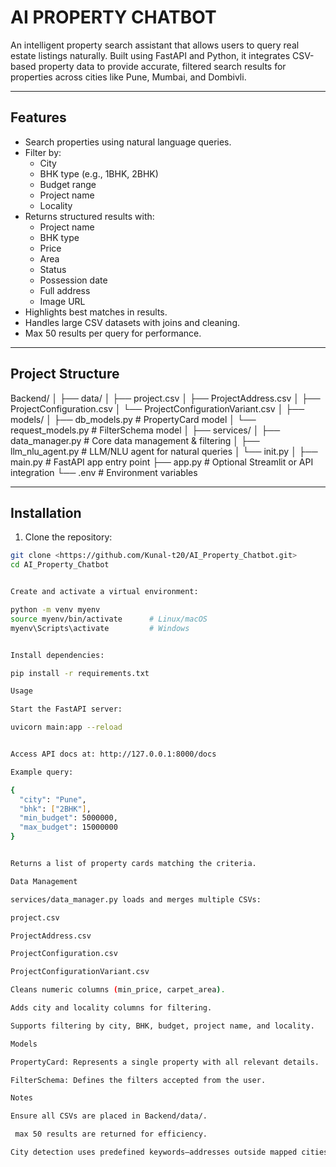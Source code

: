 # AI PROPERTY CHATBOT

An intelligent property search assistant that allows users to query real estate listings naturally. Built using FastAPI and Python, it integrates CSV-based property data to provide accurate, filtered search results for properties across cities like Pune, Mumbai, and Dombivli.

---

## Features

- Search properties using natural language queries.
- Filter by:
  - City
  - BHK type (e.g., 1BHK, 2BHK)
  - Budget range
  - Project name
  - Locality
- Returns structured results with:
  - Project name
  - BHK type
  - Price
  - Area
  - Status
  - Possession date
  - Full address
  - Image URL
- Highlights best matches in results.
- Handles large CSV datasets with joins and cleaning.
- Max 50 results per query for performance.

---

## Project Structure



Backend/
│
├── data/
│ ├── project.csv
│ ├── ProjectAddress.csv
│ ├── ProjectConfiguration.csv
│ └── ProjectConfigurationVariant.csv
│
├── models/
│ ├── db_models.py # PropertyCard model
│ └── request_models.py # FilterSchema model
│
├── services/
│ ├── data_manager.py # Core data management & filtering
│ ├── llm_nlu_agent.py # LLM/NLU agent for natural queries
│ └── init.py
│
├── main.py # FastAPI app entry point
├── app.py # Optional Streamlit or API integration
└── .env # Environment variables


---

## Installation

1. Clone the repository:

```bash
git clone <https://github.com/Kunal-t20/AI_Property_Chatbot.git>
cd AI_Property_Chatbot


Create and activate a virtual environment:

python -m venv myenv
source myenv/bin/activate      # Linux/macOS
myenv\Scripts\activate         # Windows


Install dependencies:

pip install -r requirements.txt

Usage

Start the FastAPI server:

uvicorn main:app --reload


Access API docs at: http://127.0.0.1:8000/docs

Example query:

{
  "city": "Pune",
  "bhk": ["2BHK"],
  "min_budget": 5000000,
  "max_budget": 15000000
}


Returns a list of property cards matching the criteria.

Data Management

services/data_manager.py loads and merges multiple CSVs:

project.csv

ProjectAddress.csv

ProjectConfiguration.csv

ProjectConfigurationVariant.csv

Cleans numeric columns (min_price, carpet_area).

Adds city and locality columns for filtering.

Supports filtering by city, BHK, budget, project name, and locality.

Models

PropertyCard: Represents a single property with all relevant details.

FilterSchema: Defines the filters accepted from the user.

Notes

Ensure all CSVs are placed in Backend/data/.

 max 50 results are returned for efficiency.

City detection uses predefined keywords—addresses outside mapped cities may show as "Unknown City".